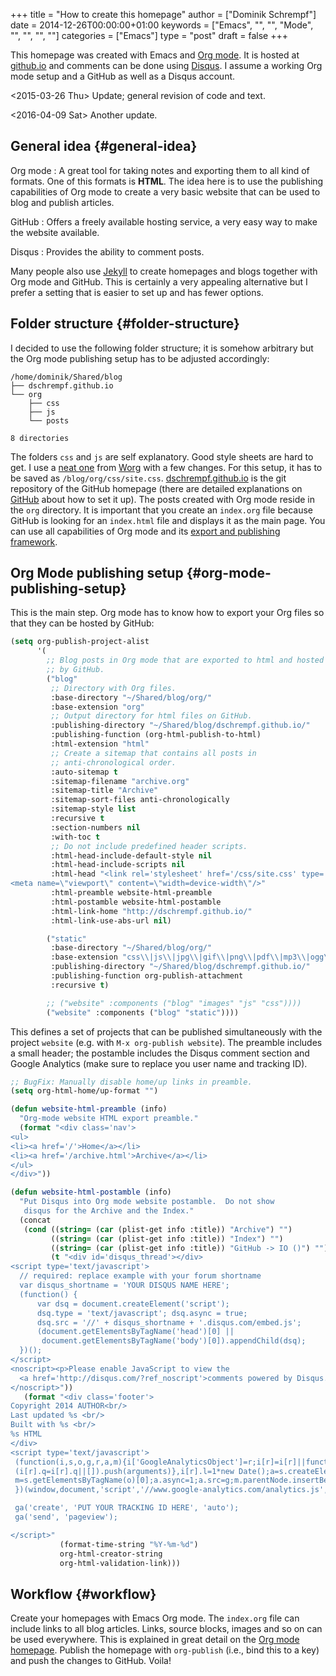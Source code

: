 +++
title = "How to create this homepage"
author = ["Dominik Schrempf"]
date = 2014-12-26T00:00:00+01:00
keywords = ["Emacs", "", "", "Mode", "", "", "", ""]
categories = ["Emacs"]
type = "post"
draft = false
+++

This homepage was created with Emacs and [Org mode](http://orgmode.org/). It is hosted at [github.io](https://pages.github.com/) and
comments can be done using [Disqus](https://disqus.com/). I assume a working Org mode setup and a
GitHub as well as a Disqus account.

<span class="timestamp-wrapper"><span class="timestamp">&lt;2015-03-26 Thu&gt; </span></span> Update; general revision of code and text.

<span class="timestamp-wrapper"><span class="timestamp">&lt;2016-04-09 Sat&gt; </span></span> Another update.


## General idea {#general-idea}

Org mode
: A great tool for taking notes and exporting them to
    all kind of formats.  One of this formats is **HTML**.  The idea
    here is to use the publishing capabilities of Org mode to create
    a very basic website that can be used to blog and publish
    articles.

GitHub
: Offers a freely available hosting service, a very easy way
    to make the website available.

Disqus
: Provides the ability to comment posts.

Many people also use [Jekyll](http://jekyllrb.com/) to create homepages and blogs together
with Org mode and GitHub.  This is certainly a very appealing
alternative but I prefer a setting that is easier to set up and has
fewer options.


## Folder structure {#folder-structure}

I decided to use the following folder structure; it is somehow
arbitrary but the Org mode publishing setup has to be adjusted
accordingly:

```text
/home/dominik/Shared/blog
├── dschrempf.github.io
└── org
    ├── css
    ├── js
    └── posts

8 directories
```

The folders `css` and `js` are self explanatory.  Good style sheets
are hard to get.  I use a [neat one](../../css/site.css) from [Worg](http://orgmode.org/worg/) with a few changes.  For
this setup, it has to be saved as `/blog/org/css/site.css`.
[dschrempf.github.io](https://github.com/dschrempf/dschrempf.github.io) is the git repository of the GitHub homepage
(there are detailed explanations on [GitHub](https://pages.github.com/) about how to set it up).
The posts created with Org mode reside in the `org` directory.  It is
important that you create an `index.org` file because GitHub is
looking for an `index.html` file and displays it as the main page.
You can use all capabilities of Org mode and its [export and publishing
framework](http://orgmode.org/manual/HTML-export.html#HTML-export).


## Org Mode publishing setup {#org-mode-publishing-setup}

This is the main step.  Org mode has to know how to export your Org
files so that they can be hosted by GitHub:

<a id="org54c2e9f"></a>
```lisp
(setq org-publish-project-alist
      '(
        ;; Blog posts in Org mode that are exported to html and hosted
        ;; by GitHub.
        ("blog"
         ;; Directory with Org files.
         :base-directory "~/Shared/blog/org/"
         :base-extension "org"
         ;; Output directory for html files on GitHub.
         :publishing-directory "~/Shared/blog/dschrempf.github.io/"
         :publishing-function (org-html-publish-to-html)
         :html-extension "html"
         ;; Create a sitemap that contains all posts in
         ;; anti-chronological order.
         :auto-sitemap t
         :sitemap-filename "archive.org"
         :sitemap-title "Archive"
         :sitemap-sort-files anti-chronologically
         :sitemap-style list
         :recursive t
         :section-numbers nil
         :with-toc t
         ;; Do not include predefined header scripts.
         :html-head-include-default-style nil
         :html-head-include-scripts nil
         :html-head "<link rel='stylesheet' href='/css/site.css' type='text/css'/>
<meta name=\"viewport\" content=\"width=device-width\"/>"
         :html-preamble website-html-preamble
         :html-postamble website-html-postamble
         :html-link-home "http://dschrempf.github.io/"
         :html-link-use-abs-url nil)

        ("static"
         :base-directory "~/Shared/blog/org/"
         :base-extension "css\\|js\\|jpg\\|gif\\|png\\|pdf\\|mp3\\|ogg\\|swf"
         :publishing-directory "~/Shared/blog/dschrempf.github.io/"
         :publishing-function org-publish-attachment
         :recursive t)

        ;; ("website" :components ("blog" "images" "js" "css"))))
        ("website" :components ("blog" "static"))))
```

This defines a set of projects that can be published simultaneously
with the project `website` (e.g. with `M-x org-publish website`).  The
preamble includes a small header; the postamble includes the Disqus
comment section and Google Analytics (make sure to replace you
user name and tracking ID).

<a id="org463761d"></a>
```lisp
;; BugFix: Manually disable home/up links in preamble.
(setq org-html-home/up-format "")

(defun website-html-preamble (info)
  "Org-mode website HTML export preamble."
  (format "<div class='nav'>
<ul>
<li><a href='/'>Home</a></li>
<li><a href='/archive.html'>Archive</a></li>
</ul>
</div>"))

(defun website-html-postamble (info)
  "Put Disqus into Org mode website postamble.  Do not show
   disqus for the Archive and the Index."
  (concat
   (cond ((string= (car (plist-get info :title)) "Archive") "")
         ((string= (car (plist-get info :title)) "Index") "")
         ((string= (car (plist-get info :title)) "GitHub -> IO ()") "")
         (t "<div id='disqus_thread'></div>
<script type='text/javascript'>
  // required: replace example with your forum shortname
  var disqus_shortname = 'YOUR DISQUS NAME HERE';
  (function() {
      var dsq = document.createElement('script');
      dsq.type = 'text/javascript'; dsq.async = true;
      dsq.src = '//' + disqus_shortname + '.disqus.com/embed.js';
      (document.getElementsByTagName('head')[0] ||
       document.getElementsByTagName('body')[0]).appendChild(dsq);
  })();
</script>
<noscript><p>Please enable JavaScript to view the
  <a href='http://disqus.com/?ref_noscript'>comments powered by Disqus.</a></p>
</noscript>"))
   (format "<div class='footer'>
Copyright 2014 AUTHOR<br/>
Last updated %s <br/>
Built with %s <br/>
%s HTML
</div>
<script type='text/javascript'>
 (function(i,s,o,g,r,a,m){i['GoogleAnalyticsObject']=r;i[r]=i[r]||function(){
 (i[r].q=i[r].q||[]).push(arguments)},i[r].l=1*new Date();a=s.createElement(o),
 m=s.getElementsByTagName(o)[0];a.async=1;a.src=g;m.parentNode.insertBefore(a,m)
 })(window,document,'script','//www.google-analytics.com/analytics.js','ga');

 ga('create', 'PUT YOUR TRACKING ID HERE', 'auto');
 ga('send', 'pageview');

</script>"
           (format-time-string "%Y-%m-%d")
           org-html-creator-string
           org-html-validation-link)))
```


## Workflow {#workflow}

Create your homepages with Emacs Org mode.  The `index.org` file can
include links to all blog articles.  Links, source blocks, images and
so on can be used everywhere.  This is explained in great detail on
the [Org mode homepage](http://orgmode.org/manual/HTML-export.html#HTML-export).  Publish the homepage with `org-publish` (i.e.,
bind this to a key) and push the changes to GitHub.  Voila!

